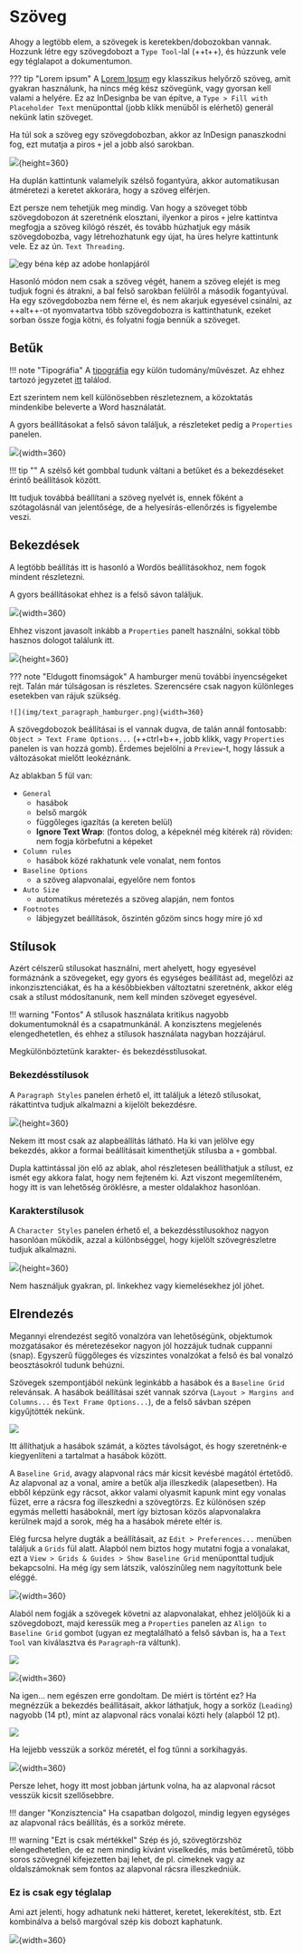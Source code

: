 # Szöveg

Ahogy a legtöbb elem, a szövegek is keretekben/dobozokban vannak.
Hozzunk létre egy szövegdobozt a `Type Tool`-lal (++t++), és húzzunk vele egy téglalapot a dokumentumon.

??? tip "Lorem ipsum"
    A [Lorem Ipsum](https://en.wikipedia.org/wiki/Lorem_ipsum) egy klasszikus helyőrző szöveg, amit gyakran használunk, ha nincs még kész szövegünk, vagy gyorsan kell valami a helyére.
    Ez az InDesignba be van építve, a `Type > Fill with Placeholder Text`  menüponttal (jobb klikk menüből is elérhető) generál nekünk latin szöveget.

Ha túl sok a szöveg egy szövegdobozban, akkor az InDesign panaszkodni fog, ezt mutatja a piros `+` jel a jobb alsó sarokban.

![](img/text_overflow.png){height=360}

Ha duplán kattintunk valamelyik szélső fogantyúra, akkor automatikusan átméretezi a keretet akkorára, hogy a szöveg elférjen.

Ezt persze nem tehetjük meg mindig. Van hogy a szöveget több szövegdobozon át szeretnénk elosztani, ilyenkor a piros `+` jelre kattintva megfogja a szöveg kilógó részét, és tovább húzhatjuk egy másik szövegdobozba, vagy létrehozhatunk egy újat, ha üres helyre kattintunk vele. Ez az ún. `Text Threading`.

![egy béna kép az adobe honlapjáról](img/adobe_text_thread.png)

Hasonló módon nem csak a szöveg végét, hanem a szöveg elejét is meg tudjuk fogni és átrakni, a bal felső sarokban felülről a második fogantyúval. Ha egy szövegdobozba nem férne el, és nem akarjuk egyesével csinálni, az ++alt++-ot nyomvatartva több szövegdobozra is kattinthatunk, ezeket sorban össze fogja kötni, és folyatni fogja bennük a szöveget.

## Betűk

!!! note "Tipográfia"
    A [tipográfia](https://hu.wikipedia.org/wiki/Tipogr%C3%A1fia) egy külön tudomány/művészet. Az ehhez tartozó jegyzetet [itt](../typography.md) találod.

Ezt szerintem nem kell különösebben részleteznem, a közoktatás mindenkibe beleverte a Word használatát.

A gyors beállításokat a felső sávon találjuk, a részleteket pedig a `Properties` panelen.

![](img/text_character_bar.png){width=360}

!!! tip ""
    A szélső két gombbal tudunk váltani a betűket és a bekezdéseket érintő beállítások között.

Itt tudjuk továbbá beállítani a szöveg nyelvét is, ennek főként a szótagolásnál van jelentősége, de a helyesírás-ellenőrzés is figyelembe veszi.

## Bekezdések

A legtöbb beállítás itt is hasonló a Wordös beállításokhoz, nem fogok mindent részletezni.

A gyors beállításokat ehhez is a felső sávon találjuk.

![](img/text_paragraph_bar.png){width=360}

Ehhez viszont javasolt inkább a `Properties` panelt használni, sokkal több hasznos dologot találunk itt.

![](img/text_paragraph_properties.png){height=360}

??? note "Eldugott finomságok"
    A hamburger menü további ínyencségeket rejt. Talán már túlságosan is részletes. Szerencsére csak nagyon különleges esetekben van rájuk szükség.

    ![](img/text_paragraph_hamburger.png){width=360}

A szövegdobozok beállításai is el vannak dugva, de talán annál fontosabb: `Object > Text Frame Options...` (++ctrl+b++, jobb klikk, vagy `Properties` panelen is van hozzá gomb). Érdemes bejelölni a `Preview`-t, hogy lássuk a változásokat mielőtt leokéznánk.

Az ablakban 5 fül van:

- `General`
    - hasábok
    - belső margók
    - függőleges igazítás (a kereten belül)
    - **Ignore Text Wrap**: (fontos dolog, a képeknél még kitérek rá) röviden: nem fogja körbefutni a képeket
- `Column rules`
    - hasábok közé rakhatunk vele vonalat, nem fontos
- `Baseline Options`
    - a szöveg alapvonalai, egyelőre nem fontos
- `Auto Size`
    - automatikus méretezés a szöveg alapján, nem fontos
- `Footnotes`
    - lábjegyzet beállítások, őszintén gőzöm sincs hogy mire jó xd

## Stílusok

Azért célszerű stílusokat használni, mert ahelyett, hogy egyesével formáznánk a szövegeket, egy gyors és egységes beállítást ad, megelőzi az inkonzisztenciákat, és ha a későbbiekben változtatni szeretnénk, akkor elég csak a stílust módosítanunk, nem kell minden szöveget egyesével.

!!! warning "Fontos"
    A stílusok használata kritikus nagyobb dokumentumoknál és a csapatmunkánál. A konzisztens megjelenés elengedhetetlen, és ehhez a stílusok használata nagyban hozzájárul.

Megkülönböztetünk karakter- és bekezdésstílusokat.

### Bekezdésstílusok

A `Paragraph Styles` panelen érhető el, itt találjuk a létező stílusokat, rákattintva tudjuk alkalmazni a kijelölt bekezdésre.

![](img/text_paragraph_styles_panel.png){height=360}

Nekem itt most csak az alapbeállítás látható.
Ha ki van jelölve egy bekezdés, akkor a formai beállításait kimenthetjük stílusba a `+` gombbal.

Dupla kattintással jön elő az ablak, ahol részletesen beállíthatjuk a stílust, ez ismét egy akkora falat, hogy nem fejteném ki. 
Azt viszont megemlíteném, hogy itt is van lehetőség öröklésre, a mester oldalakhoz hasonlóan. 

### Karakterstílusok

A `Character Styles` panelen érhető el, a bekezdésstílusokhoz nagyon hasonlóan működik, azzal a különbséggel, hogy kijelölt szövegrészletre tudjuk alkalmazni. 

![](img/text_character_styles_panel.png){height=360}

Nem használjuk gyakran, pl. linkekhez vagy kiemelésekhez jól jöhet.

## Elrendezés

Megannyi elrendezést segítő vonalzóra van lehetőségünk, objektumok mozgatásakor és méretezésekor nagyon jól hozzájuk tudnak cuppanni (snap). Egyszerű függőleges és vízszintes vonalzókat a felső és bal vonalzó beosztásokról tudunk behúzni.

Szövegek szempontjából nekünk leginkább a hasábok és a `Baseline Grid` relevánsak. 
A hasábok beállításai szét vannak szórva (`Layout > Margins and Columns...` és `Text Frame Options...`), de a felső sávban szépen kigyűjtötték nekünk. 

![](img/text_cols.png)

Itt állíthatjuk a hasábok számát, a köztes távolságot, és hogy szeretnénk-e kiegyenlíteni a tartalmat a hasábok között.

A `Baseline Grid`, avagy alapvonal rács már kicsit kevésbé magától értetődő.
Az alapvonal az a vonal, amire a betűk alja illeszkedik (alapesetben).
Ha ebből képzünk egy rácsot, akkor valami olyasmit kapunk mint egy vonalas füzet, erre a rácsra fog illeszkedni a szövegtörzs.
Ez különösen szép egymás melletti hasáboknál, mert így biztosan közös alapvonalakra kerülnek majd a sorok, még ha a hasábok mérete eltér is.

Elég furcsa helyre dugták a beállításait, az `Edit > Preferences...` menüben találjuk a `Grids` fül alatt. 
Alapból nem biztos hogy mutatni fogja a vonalakat, ezt a `View > Grids & Guides > Show Baseline Grid` menüponttal tudjuk bekapcsolni. Ha még így sem látszik, valószínűleg nem nagyítottunk bele eléggé.

![](img/text_baseline_without.png){width=360}

Alaból nem fogják a szövegek követni az alapvonalakat, ehhez jelöljöük ki a szövegdobozt, majd keressük meg a `Properties` panelen az `Align to Baseline Grid` gombot (ugyan ez megtalálható a felső sávban is, ha a `Text Tool` van kiválasztva és `Paragraph`-ra váltunk).

![](img/text_baseline_setting.png)

![](img/text_baseline_failxd.png.png){width=360}

Na igen... nem egészen erre gondoltam. De miért is történt ez? Ha megnézzük a bekezdés beállításait, akkor láthatjuk, hogy a sorköz (`Leading`) nagyobb (14 pt), mint az alapvonal rács vonalai közti hely (alapból 12 pt).

![](img/text_baseline_leading.png)

Ha lejjebb vesszük a sorköz méretét, el fog tűnni a sorkihagyás.

![](img/text_baseline_success.png){width=360}

Persze lehet, hogy itt most jobban jártunk volna, ha az alapvonal rácsot vesszük kicsit szellősebbre.

!!! danger "Konzisztencia"
    Ha csapatban dolgozol, mindig legyen egységes az alapvonal rács beállítás, és a sorköz mérete.

!!! warning "Ezt is csak mértékkel"
    Szép és jó, szövegtörzshöz elengedhetetlen, de ez nem mindig kívánt viselkedés, más betűméretű, több soros szövegnél kifejezetten baj lehet, de pl. címeknek vagy az oldalszámoknak sem fontos az alapvonal rácsra illeszkedniük.

### Ez is csak egy téglalap

Ami azt jelenti, hogy adhatunk neki hátteret, keretet, lekerekítést, stb. Ezt kombinálva a belső margóval szép kis dobozt kaphatunk.

![](img/text_rect.png){width=360}
